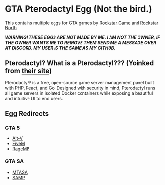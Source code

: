 # GTA Pterodactyl Egg (Not the bird.)
This contains multiple eggs for GTA games by [Rockstar Game](https://www.rockstargames.com) and [Rockstar North](https://www.rockstarnorth.com)

***WARNING! THESE EGGS ARE NOT MADE BY ME. I AM NOT THE OWNER, IF THE OWNER WANTS ME TO REMOVE THEM SEND ME A MESSAGE OVER AT DISCORD. MY USER IS THE SAME AS MY GITHUB.***

###  
## Pterodactyl? What is a Pterodactyl??? (Yoinked from [their site](https://pterodactyl.io))
Pterodactyl® is a free, open-source game server management panel built with PHP, React, and Go. Designed with security in mind, Pterodactyl runs all game servers in isolated Docker containers while exposing a beautiful and intuitive UI to end users.

###  
## Egg Redirects
### GTA 5
- [Alt-V](https://github.com/ClassicSenior/GTA-Pterodactyl-Egg/tree/main/GTA%205/Alt%20V)
- [FiveM](https://github.com/ClassicSenior/GTA-Pterodactyl-Egg/tree/main/GTA%205/FiveM)
- [RageMP](https://github.com/ClassicSenior/GTA-Pterodactyl-Egg/tree/main/GTA%205/RageMP)

### GTA SA
- [MTASA](https://github.com/ClassicSenior/GTA-Pterodactyl-Egg/tree/main/GTA%20SA/MTASA)
- [SAMP](https://github.com/ClassicSenior/GTA-Pterodactyl-Egg/tree/main/GTA%20SA/SAMP)
